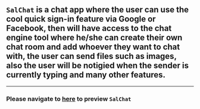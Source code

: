 ## `SalChat` is a chat app where the user can use the cool quick sign-in feature via Google or Facebook, then will have access to the chat engine tool where he/she can create their own chat room and add whoever they want to chat with, the user can send files such as images, also the user will be notigied when the sender is currently typing and many other features.

---

### Please navigate to [here](https://salchat.netlify.app/) to preview `SalChat`
